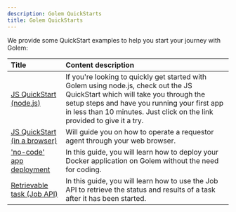 ```yaml
---
description: Golem QuickStarts
title: Golem QuickStarts
---
```


We provide some QuickStart examples to help you start your journey with Golem:


|Title                  |   Content  description  |
|:----------------------|:----------------------------------------|
|[JS QuickStart (node.js)](/docs/quickstarts/js-quickstart) | If you're looking to quickly get started with Golem using node.js, check out the JS QuickStart which will take you through the setup steps and have you running your first app in less than 10 minutes. Just click on the link provided to give it a try.|
|[JS QuickStart (in a browser)](/docs/quickstarts/golem-in-a-browser) | Will guide you on how to operate a requestor agent through your web browser.|
| ['no-code' app deployment](/docs/quickstarts/no-code-app-deployment)| In this guide, you will learn how to deploy your Docker application on Golem without the need for coding. |
| [Retrievable task (Job API)](/docs/quickstarts/retrievable-task) | In this guide, you will learn how to use the Job API to retrieve the status and results of a task after it has been started. |